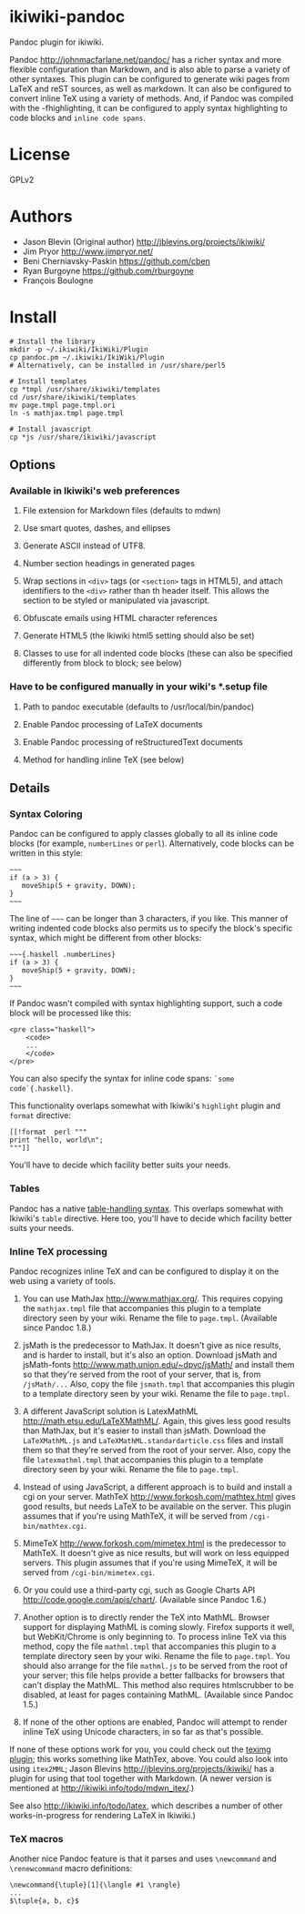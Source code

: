 ikiwiki-pandoc
==============

Pandoc plugin for ikiwiki.

Pandoc <http://johnmacfarlane.net/pandoc/> has a richer syntax and more
flexible configuration than Markdown, and is also able to parse a variety of
other syntaxes. This plugin can be configured to generate wiki pages from LaTeX
and reST sources, as well as markdown. It can also be configured to convert
inline TeX using a variety of methods. And, if Pandoc was compiled with the
-fhighlighting, it can be configured to apply syntax highlighting to code
blocks and `inline code spans`.


License
=======

GPLv2

Authors
=======
* Jason Blevin (Original author) <http://jblevins.org/projects/ikiwiki/>
* Jim Pryor <http://www.jimpryor.net/>
* Beni Cherniavsky-Paskin <https://github.com/cben>
* Ryan Burgoyne <https://github.com/rburgoyne>
* François Boulogne

Install
=======

    # Install the library
    mkdir -p ~/.ikiwiki/IkiWiki/Plugin
    cp pandoc.pm ~/.ikiwiki/IkiWiki/Plugin
    # Alternatively, can be installed in /usr/share/perl5

    # Install templates
    cp *tmpl /usr/share/ikiwiki/templates
    cd /usr/share/ikiwiki/templates
    mv page.tmpl page.tmpl.ori
    ln -s mathjax.tmpl page.tmpl

    # Install javascript
    cp *js /usr/share/ikiwiki/javascript





## Options ##

### Available in Ikiwiki's web preferences ###

1. File extension for Markdown files (defaults to mdwn)

1. Use smart quotes, dashes, and ellipses

1. Generate ASCII instead of UTF8.

1. Number section headings in generated pages

1. Wrap sections in `<div>` tags (or `<section>` tags in HTML5), and
   attach identifiers to the `<div>` rather than th header itself. This
   allows the section to be styled or manipulated via javascript.

1. Obfuscate emails using HTML character references

1. Generate HTML5 (the Ikiwiki html5 setting should also be set)

1. Classes to use for all indented code blocks (these can also be 
   specified differently from block to block; see below)


### Have to be configured manually in your wiki's *.setup file ###

1. Path to pandoc executable (defaults to /usr/local/bin/pandoc)

1. Enable Pandoc processing of LaTeX documents

1. Enable Pandoc processing of reStructuredText documents

1. Method for handling inline TeX (see below)


## Details ##

### Syntax Coloring ###

Pandoc can be configured to apply classes globally to all its inline code blocks (for example, `numberLines` or `perl`). Alternatively, code blocks can be written in this style:

    ~~~
    if (a > 3) {
       moveShip(5 + gravity, DOWN);
    }
    ~~~

The line of `~~~` can be longer than 3 characters, if you like. This manner of writing indented code blocks also permits us to specify the block's specific syntax, which might be different from other blocks:


    ~~~{.haskell .numberLines}
    if (a > 3) {
       moveShip(5 + gravity, DOWN);
    }
    ~~~

If Pandoc wasn't compiled with syntax highlighting support, such a code block will be processed like this:

    <pre class="haskell">
        <code>
        ...
        </code>
    </pre>


You can also specify the syntax for inline code spans: `` `some code`{.haskell} ``.

This functionality overlaps somewhat with Ikiwiki's `highlight` plugin and `format` directive:

    [[!format  perl """
    print "hello, world\n";
    """]]

You'll have to decide which facility better suits your needs.

### Tables ###

Pandoc has a native [table-handling syntax](http://johnmacfarlane.net/pandoc/README.html#tables). This overlaps somewhat with Ikiwiki's `table` directive. Here too, you'll have to decide which facility better suits your needs.


### Inline TeX processing ###

Pandoc recognizes inline TeX and can be configured to display it on the web using a variety of tools.

1. You can use MathJax <http://www.mathjax.org/>. This requires copying the `mathjax.tmpl` file that accompanies this plugin to a template directory seen by your wiki. Rename the file to `page.tmpl`. (Available since Pandoc 1.8.)

1. jsMath is the predecessor to MathJax. It doesn't give as nice results, and is harder to install, but it's also an option. Download jsMath and jsMath-fonts <http://www.math.union.edu/~dpvc/jsMath/> and install them so that they're served from the root of your server, that is, from `/jsMath/...` Also, copy the file `jsmath.tmpl` that accompanies this plugin to a template directory seen by your wiki. Rename the file to `page.tmpl`.

1. A different JavaScript solution is LatexMathML <http://math.etsu.edu/LaTeXMathML/>. Again, this gives less good results than MathJax, but it's easier to install than jsMath. Download the `LaTeXMathML.js` and `LaTeXMathML.standardarticle.css` files and install them so that they're served from the root of your server.  Also, copy the file `latexmathml.tmpl` that accompanies this plugin to a template directory seen by your wiki. Rename the file to `page.tmpl`.

1. Instead of using JavaScript, a different approach is to build and install a cgi on your server. MathTeX <http://www.forkosh.com/mathtex.html> gives good results, but needs LaTeX to be available on the server. This plugin assumes that if you're using MathTeX, it will be served from `/cgi-bin/mathtex.cgi`.

1. MimeTeX <http://www.forkosh.com/mimetex.html> is the predecessor to MathTeX. It doesn't give as nice results, but will work on less equipped servers. This plugin assumes that if you're using MimeTeX, it will be served from `/cgi-bin/mimetex.cgi`.

1. Or you could use a third-party cgi, such as Google Charts API <http://code.google.com/apis/chart/>. (Available since Pandoc 1.6.)

1. Another option is to directly render the TeX into MathML. Browser support for displaying MathML is coming slowly. Firefox supports it well, but WebKit/Chrome is only beginning to. To process inline TeX via this method, copy the file `mathml.tmpl` that accompanies this plugin to a template directory seen by your wiki. Rename the file to `page.tmpl`. You should also arrange for the file `mathml.js` to be served from the root of your server; this file helps provide a better fallbacks for browsers that can't display the MathML. This method also requires htmlscrubber to be disabled, at least for pages containing MathML. (Available since Pandoc 1.5.)

1. If none of the other options are enabled, Pandoc will attempt to render inline TeX using Unicode characters, in so far as that's possible.


If none of these options work for you, you could check out the [teximg plugin](http://ikiwiki.info/plugins/teximg/); this works something like MathTex, above. You could also look into using
`itex2MML`; Jason Blevins <http://jblevins.org/projects/ikiwiki/> has a plugin
for using that tool together with Markdown. (A newer version is mentioned at <http://ikiwiki.info/todo/mdwn_itex/>.)

See also <http://ikiwiki.info/todo/latex>, which describes a number of other works-in-progress for rendering LaTeX in Ikiwiki.)


### TeX macros ###

Another nice Pandoc feature is that it parses and uses `\newcommand` and `\renewcommand` macro definitions:

    \newcommand{\tuple}[1]{\langle #1 \rangle}
    ...
    $\tuple{a, b, c}$

